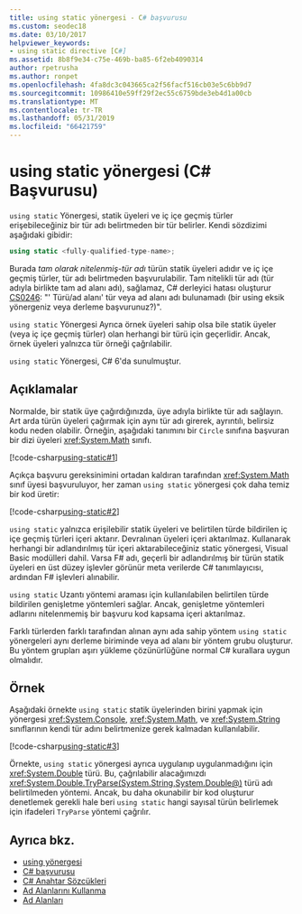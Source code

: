 ```yaml
---
title: using static yönergesi - C# başvurusu
ms.custom: seodec18
ms.date: 03/10/2017
helpviewer_keywords:
- using static directive [C#]
ms.assetid: 8b8f9e34-c75e-469b-ba85-6f2eb4090314
author: rpetrusha
ms.author: ronpet
ms.openlocfilehash: 4fa8dc3c043665ca2f56facf516cb03e5c6bb9d7
ms.sourcegitcommit: 10986410e59ff29f2ec55c6759bde3eb4d1a00cb
ms.translationtype: MT
ms.contentlocale: tr-TR
ms.lasthandoff: 05/31/2019
ms.locfileid: "66421759"
---
```

# <a name="using-static-directive-c-reference"></a>using static yönergesi (C# Başvurusu)

`using static` Yönergesi, statik üyeleri ve iç içe geçmiş türler erişebileceğiniz bir tür adı belirtmeden bir tür belirler. Kendi sözdizimi aşağıdaki gibidir:

```csharp
using static <fully-qualified-type-name>;
```

Burada *tam olarak nitelenmiş-tür adı* türün statik üyeleri adıdır ve iç içe geçmiş türler, tür adı belirtmeden başvurulabilir. Tam nitelikli tür adı (tür adıyla birlikte tam ad alanı adı), sağlamaz, C# derleyici hatası oluşturur [CS0246](../compiler-messages/cs0246.md): "' Türü/ad alanı' tür veya ad alanı adı bulunamadı (bir using eksik yönergeniz veya derleme başvurunuz?)".

`using static` Yönergesi Ayrıca örnek üyeleri sahip olsa bile statik üyeler (veya iç içe geçmiş türler) olan herhangi bir türü için geçerlidir. Ancak, örnek üyeleri yalnızca tür örneği çağrılabilir.

`using static` Yönergesi, C# 6'da sunulmuştur.

## <a name="remarks"></a>Açıklamalar

Normalde, bir statik üye çağırdığınızda, üye adıyla birlikte tür adı sağlayın. Art arda türün üyeleri çağırmak için aynı tür adı girerek, ayrıntılı, belirsiz kodu neden olabilir. Örneğin, aşağıdaki tanımını bir `Circle` sınıfına başvuran bir dizi üyeleri <xref:System.Math> sınıfı.

[!code-csharp[using-static#1](~/samples/snippets/csharp/language-reference/keywords/using/using-static1.cs#1)]

Açıkça başvuru gereksinimini ortadan kaldıran tarafından <xref:System.Math> sınıf üyesi başvuruluyor, her zaman `using static` yönergesi çok daha temiz bir kod üretir:

[!code-csharp[using-static#2](~/samples/snippets/csharp/language-reference/keywords/using/using-static2.cs#1)]

`using static` yalnızca erişilebilir statik üyeleri ve belirtilen türde bildirilen iç içe geçmiş türleri içeri aktarır.  Devralınan üyeleri içeri aktarılmaz.  Kullanarak herhangi bir adlandırılmış tür içeri aktarabileceğiniz static yönergesi, Visual Basic modülleri dahil.  Varsa F# adı, geçerli bir adlandırılmış bir türün statik üyeleri en üst düzey işlevler görünür meta verilerde C# tanımlayıcısı, ardından F# işlevleri alınabilir.

 `using static` Uzantı yöntemi araması için kullanılabilen belirtilen türde bildirilen genişletme yöntemleri sağlar.  Ancak, genişletme yöntemleri adlarını nitelenmemiş bir başvuru kod kapsama içeri aktarılmaz.

 Farklı türlerden farklı tarafından alınan aynı ada sahip yöntem `using static` yönergeleri aynı derleme biriminde veya ad alanı bir yöntem grubu oluşturur.  Bu yöntem grupları aşırı yükleme çözünürlüğüne normal C# kurallara uygun olmalıdır.

## <a name="example"></a>Örnek

Aşağıdaki örnekte `using static` statik üyelerinden birini yapmak için yönergesi <xref:System.Console>, <xref:System.Math>, ve <xref:System.String> sınıflarının kendi tür adını belirtmenize gerek kalmadan kullanılabilir.

[!code-csharp[using-static#3](~/samples/snippets/csharp/language-reference/keywords/using/using-static3.cs)]

Örnekte, `using static` yönergesi ayrıca uygulanıp uygulanmadığını için <xref:System.Double> türü. Bu, çağrılabilir alacağımızdı <xref:System.Double.TryParse(System.String,System.Double@)> türü adı belirtilmeden yöntemi. Ancak, bu daha okunabilir bir kod oluşturur denetlemek gerekli hale beri `using static` hangi sayısal türün belirlemek için ifadeleri `TryParse` yöntemi çağrılır.

## <a name="see-also"></a>Ayrıca bkz.

- [using yönergesi](using-directive.md)
- [C# başvurusu](../index.md)
- [C# Anahtar Sözcükleri](index.md)
- [Ad Alanlarını Kullanma](../../programming-guide/namespaces/using-namespaces.md)
- [Ad Alanları](../../programming-guide/namespaces/index.md)
